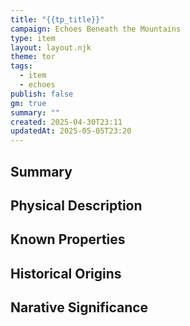```yaml
---
title: "{{tp_title}}"
campaign: Echoes Beneath the Mountains
type: item
layout: layout.njk
theme: tor
tags:
  - item
  - echoes
publish: false
gm: true
summary: ""
created: 2025-04-30T23:11
updatedAt: 2025-05-05T23:20
---
```


## Summary

## Physical Description

## Known Properties

## Historical Origins

## Narative Significance